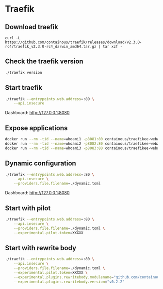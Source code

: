 # Traefik

## Download traefik

```
curl -L https://github.com/containous/traefik/releases/download/v2.3.0-rc4/traefik_v2.3.0-rc4_darwin_amd64.tar.gz | tar xzf -
```

## Check the traefik version
```bash
./traefik version
```

## Start traefik

```bash
./traefik --entrypoints.web.address=:80 \
    --api.insecure
```

Dashboard: http://127.0.0.1:8080

## Expose applications

```bash
docker run --rm -tid --name=whoami1 -p8081:80 containous/traefikee-webapp-demo:v2
docker run --rm -tid --name=whoami2 -p8082:80 containous/traefikee-webapp-demo:v2
docker run --rm -tid --name=whoami3 -p8083:80 containous/traefikee-webapp-demo:v2
```

## Dynamic configuration

```bash
./traefik --entrypoints.web.address=:80 \
    --api.insecure \
    --providers.file.filename=./dynamic.toml
```

Dashboard: http://127.0.0.1:8080

## Start with pilot

```bash
./traefik --entrypoints.web.address=:80 \
    --api.insecure \
    --providers.file.filename=./dynamic.toml \
    --experimental.pilot.token=XXXXX
```

## Start with rewrite body
```bash
./traefik --entrypoints.web.address=:80 \
    --api.insecure \
    --providers.file.filename=./dynamic.toml \
    --experimental.pilot.token=XXXXX \
    --experimental.plugins.rewritebody.modulename="github.com/containous/plugin-rewritebody" \
    --experimental.plugins.rewritebody.version="v0.2.2"
```
